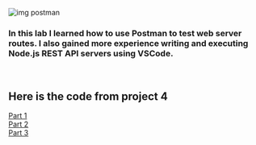 ![img postman](https://blog.qualys.com/wp-content/uploads/2020/10/postman.jpg)

### In this lab I learned how to use Postman to test web server routes. I also gained more experience writing and executing Node.js REST API servers using VSCode.

<br>

## Here is the code from project 4
[Part 1](https://github.com/tguthrie1765/cit281-p4/blob/1f82adc09e6ac9bedf0f3887fbae2b20f7095aa1/part1.js) <br>
[Part 2](https://github.com/tguthrie1765/cit281-p4/blob/2b9411fde67fe2fe0de67c417f580d63c65931d8/part2.js) <br>
[Part 3](https://github.com/tguthrie1765/cit281-p4/blob/ef68cb686ab9105d0d919d179fd434070c433381/part3.js)
